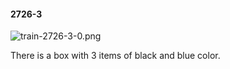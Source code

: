 #### 2726-3
![train-2726-3-0.png](https://github.com/lil-lab/nlvr/raw/master/nlvr/train/images/36/train-2726-3-0.png "train-2726-3-0.png")

There is a box with 3 items of black and blue color.